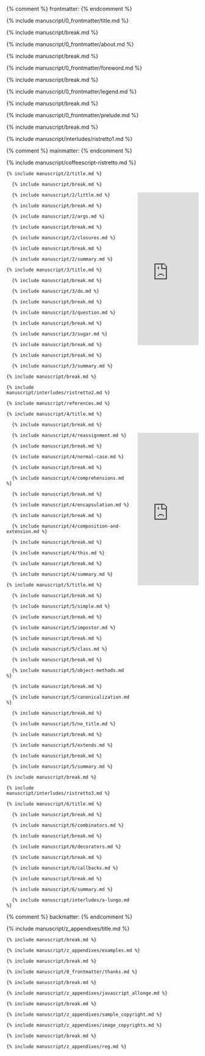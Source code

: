 {% comment %} frontmatter: {% endcomment %}

  {% include manuscript/0_frontmatter/title.md %}

  {% include manuscript/break.md %}

  {% include manuscript/0_frontmatter/about.md %}

  {% include manuscript/break.md %}

  {% include manuscript/0_frontmatter/foreword.md %}

  {% include manuscript/break.md %}

  {% include manuscript/0_frontmatter/legend.md %}

  {% include manuscript/break.md %}

  {% include manuscript/0_frontmatter/prelude.md %}

  {% include manuscript/break.md %}

  {% include manuscript/interludes/ristretto1.md %}

{% comment %} mainmatter: {% endcomment %}

  {% include manuscript/coffeescript-ristretto.md %}

    {% include manuscript/2/title.md %}

      {% include manuscript/break.md %}

<iframe style="float:right;margin-left:20px;margin-bottom:20px;" width="160" height="400" src="https://leanpub.com/b/coffee-kestrels-code/embed" frameborder="0" allowtransparency="true"></iframe>

      {% include manuscript/2/little.md %}

      {% include manuscript/break.md %}

      {% include manuscript/2/args.md %}

      {% include manuscript/break.md %}

      {% include manuscript/2/closures.md %}

      {% include manuscript/break.md %}

      {% include manuscript/2/summary.md %}

    {% include manuscript/3/title.md %}

      {% include manuscript/break.md %}

      {% include manuscript/3/do.md %}

      {% include manuscript/break.md %}

      {% include manuscript/3/question.md %}

      {% include manuscript/break.md %}

      {% include manuscript/3/sugar.md %}

      {% include manuscript/break.md %}

      {% include manuscript/break.md %}

      {% include manuscript/3/summary.md %}

    {% include manuscript/break.md %}

    {% include manuscript/interludes/ristretto2.md %}

    {% include manuscript/references.md %}

    {% include manuscript/4/title.md %}

      {% include manuscript/break.md %}

<iframe style="float:right;margin-left:20px;margin-bottom:20px;" width="160" height="400" src="https://leanpub.com/coffeescript-ristretto/embed" frameborder="0" allowtransparency="true"></iframe>

      {% include manuscript/4/reassignment.md %}

      {% include manuscript/break.md %}

      {% include manuscript/4/normal-case.md %}

      {% include manuscript/break.md %}

      {% include manuscript/4/comprehensions.md %}

      {% include manuscript/break.md %}

      {% include manuscript/4/encapsulation.md %}

      {% include manuscript/break.md %}

      {% include manuscript/4/composition-and-extension.md %}

      {% include manuscript/break.md %}

      {% include manuscript/4/this.md %}

      {% include manuscript/break.md %}

      {% include manuscript/4/summary.md %}

    {% include manuscript/5/title.md %}

      {% include manuscript/break.md %}

      {% include manuscript/5/simple.md %}

      {% include manuscript/break.md %}

      {% include manuscript/5/impostor.md %}

      {% include manuscript/break.md %}

      {% include manuscript/5/class.md %}

      {% include manuscript/break.md %}

      {% include manuscript/5/object-methods.md %}

      {% include manuscript/break.md %}

      {% include manuscript/5/canonicalization.md %}

      {% include manuscript/break.md %}

      {% include manuscript/5/no_title.md %}

      {% include manuscript/break.md %}

      {% include manuscript/5/extends.md %}

      {% include manuscript/break.md %}

      {% include manuscript/5/summary.md %}

    {% include manuscript/break.md %}

    {% include manuscript/interludes/ristretto3.md %}

    {% include manuscript/6/title.md %}

      {% include manuscript/break.md %}

      {% include manuscript/6/combinators.md %}

      {% include manuscript/break.md %}

      {% include manuscript/6/decorators.md %}

      {% include manuscript/break.md %}

      {% include manuscript/6/callbacks.md %}

      {% include manuscript/break.md %}

      {% include manuscript/6/summary.md %}

      {% include manuscript/interludes/a-lungo.md %}

{% comment %} backmatter: {% endcomment %}

  {% include manuscript/z_appendixes/title.md %}

    {% include manuscript/break.md %}

    {% include manuscript/z_appendixes/examples.md %}

    {% include manuscript/break.md %}

    {% include manuscript/0_frontmatter/thanks.md %}

    {% include manuscript/break.md %}

    {% include manuscript/z_appendixes/javascript_allonge.md %}

    {% include manuscript/break.md %}

    {% include manuscript/z_appendixes/sample_copyright.md %}

    {% include manuscript/z_appendixes/image_copyrights.md %}

    {% include manuscript/break.md %}

    {% include manuscript/z_appendixes/reg.md %}